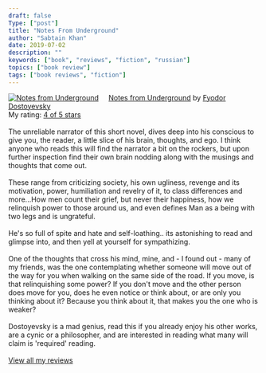```yaml
---
draft: false
Type: ["post"]
title: "Notes From Underground"
author: "Sabtain Khan"
date: 2019-07-02
description: ""
keywords: ["book", "reviews", "fiction", "russian"]
topics: ["book review"]
tags: ["book reviews", "fiction"]
---
```



<a href="https://www.goodreads.com/book/show/49455.Notes_from_Underground" style="float: left; padding-right: 20px"><img border="0" alt="Notes from Underground" src="https://i.gr-assets.com/images/S/compressed.photo.goodreads.com/books/1327909683l/49455._SX98_.jpg" /></a><a href="https://www.goodreads.com/book/show/49455.Notes_from_Underground">Notes from Underground</a> by <a href="https://www.goodreads.com/author/show/3137322.Fyodor_Dostoyevsky">Fyodor Dostoyevsky</a><br/>
My rating: <a href="https://www.goodreads.com/review/show/2876296122">4 of 5 stars</a><br /><br />
The unreliable narrator of this short novel, dives deep into his conscious to give you, the reader, a little slice of his brain, thoughts, and ego. I think anyone who reads this will find the narrator a bit on the rockers, but upon further inspection find their own brain nodding along with the musings and thoughts that come out. <br /><br />These range from criticizing society, his own ugliness, revenge and its motivation, power, humiliation and revelry of it, to class differences and more...How men count their grief, but never their happiness, how we relinquish power to those around us, and even defines Man as a being with two legs and is ungrateful.<br /><br />He's so full of spite and hate and self-loathing.. its astonishing to read and glimpse into, and then yell at yourself for sympathizing.<br /><br />One of the thoughts that cross his mind, mine, and - I found out - many of my friends, was the one contemplating whether someone will move out of the way for you when walking on the same side of the road. If you move, is that relinquishing some power? If you don't move and the other person does move for you, does he even notice or think about, or are only you thinking about it? Because you think about it, that makes you the one who is weaker?<br /><br />Dostoyevsky is a mad genius, read this if you already enjoy his other works, are a cynic or a philosopher, and are interested in reading what many will claim is 'required' reading.
<br/><br/>
<a href="https://www.goodreads.com/review/list/19015356-sabtain-khan">View all my reviews</a>
